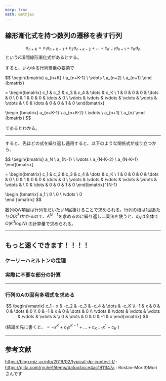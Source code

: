 ```yaml
---
marp: true
math: mathjax
---
```


## 線形漸化式を持つ数列の遷移を表す行列

$$a_{n+K}= c_1 a_{n+K-1} + c_2 a_{n+k-2} + \dots + c_{K-1} a_{n+1} + c_K a_n$$
という$K$項間線形漸化式があるとする。

すると、いわゆる行列累乗の要領で

$$
\begin{bmatrix}
a_{n+K} \\
a_{n+K-1} \\
\vdots \\
a_{n+2} \\
a_{n+1}
\end {bmatrix}

= 
\begin{bmatrix}
c_1   & c_2 & c_3 & c_4 & \dots & c_K \\
1 & 0 & 0 & 0 & \dots & 0 \\
0 & 1 & 0 & 0 & \dots & 0 \\
\vdots & \vdots & \vdots & \vdots & \vdots & \vdots & \\
0 & \dots & 0 & 0  & 1 & 0
\end{bmatrix}

\begin {bmatrix}
a_{n+K-1} \\ 
a_{n+K-2} \\
\vdots \\
a_{n+1} \\
a_{n}
\end {bmatrix}
$$

であるとわかる。

---
すると、先ほどの式を繰り返し適用すると、以下のような関係式が成り立つから、

$$
\begin{bmatrix}
a_N \\
a_{N-1} \\
\vdots \\
a_{N-K+2} \\
a_{N-K+1}
\end{bmatrix}

= 
\begin{bmatrix}
c_1   & c_2 & c_3 & c_4 & \dots & c_K \\
1 & 0 & 0 & 0 & \dots & 0 \\
0 & 1 & 0 & 0 & \dots & 0 \\
\vdots & \vdots & \vdots & \vdots & \vdots & \vdots & \\
0 & \dots & 0 & 0  & 1 & 0
\end{bmatrix}^{N-1}

\begin {bmatrix}
a_1 \\
0 \\
0 \\
\vdots \\
0  
\end {bmatrix}
$$

数列の$N$項目は行列をだいたい$N$回掛けることで求められる。行列の積は1回あたり$O(K^3)$かかるので、$A^{N-1}$を求めるのに繰り返し二乗法を使うと、$a_N$は全体で$O(K^3 \log N)$ の計算量で求められる。


---

## もっと速くできます！！！！

### ケーリーハミルトンの定理

### 実際に不要な部分の計算

---
### 行列の$A$の固有多項式を求める
$$
\begin{vmatrix}
c_1 - x  & -c_2 & -c_3 & -c_4 & \dots & -c_K \\
-1 & x & 0 & 0 & \dots & 0 \\
0 & -1 & x & 0 & \dots & 0 \\
\vdots & \vdots & \vdots & \vdots & \vdots & \vdots & \\
0 & \dots & 0 & 0  & -1 & x
\end{vmatrix}
$$

(結論を先に書くと、$=-x^K + c_1 x^{K-1} + \dots + c_{K-1} x^1 + c_{K}$ )



---

## 参考文献
https://blog.miz-ar.info/2019/02/typical-dp-contest-t/ : 
https://qiita.com/ryuhe1/items/da5acbcce4ac1911f47a : Bostan-MoriのMoriさんです